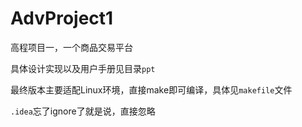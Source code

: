 # AdvProject1
高程项目一，一个商品交易平台

具体设计实现以及用户手册见目录`ppt`

最终版本主要适配Linux环境，直接make即可编译，具体见`makefile`文件

`.idea`忘了ignore了就是说，直接忽略
